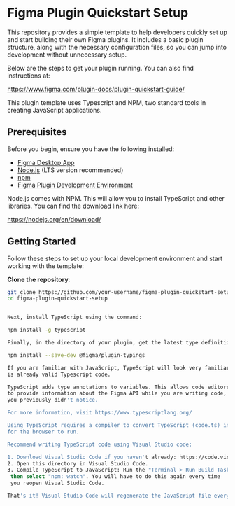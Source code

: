 # Figma Plugin Quickstart Setup

This repository provides a simple template to help developers quickly set up and start building their own Figma plugins. It includes a basic plugin structure, along with the necessary configuration files, so you can jump into development without unnecessary setup.


Below are the steps to get your plugin running. You can also find instructions at:

  https://www.figma.com/plugin-docs/plugin-quickstart-guide/

This plugin template uses Typescript and NPM, two standard tools in creating JavaScript applications.

## Prerequisites

Before you begin, ensure you have the following installed:

- [Figma Desktop App](https://www.figma.com/downloads/)
- [Node.js](https://nodejs.org/) (LTS version recommended)
- [npm](https://www.npmjs.com/)
- [Figma Plugin Development Environment](https://www.figma.com/plugin-docs/)


 Node.js comes with NPM. This will allow you to install TypeScript and other
libraries. You can find the download link here:

  https://nodejs.org/en/download/

  ## Getting Started

Follow these steps to set up your local development environment and start working with the template:

 **Clone the repository**:

   ```bash
   git clone https://github.com/your-username/figma-plugin-quickstart-setup.git
   cd figma-plugin-quickstart-setup


Next, install TypeScript using the command:

  npm install -g typescript

Finally, in the directory of your plugin, get the latest type definitions for the plugin API by running:

  npm install --save-dev @figma/plugin-typings

If you are familiar with JavaScript, TypeScript will look very familiar. In fact, valid JavaScript code
is already valid Typescript code.

TypeScript adds type annotations to variables. This allows code editors such as Visual Studio Code
to provide information about the Figma API while you are writing code, as well as help catch bugs
you previously didn't notice.

For more information, visit https://www.typescriptlang.org/

Using TypeScript requires a compiler to convert TypeScript (code.ts) into JavaScript (code.js)
for the browser to run.

Recommend writing TypeScript code using Visual Studio code:

1. Download Visual Studio Code if you haven't already: https://code.visualstudio.com/.
2. Open this directory in Visual Studio Code.
3. Compile TypeScript to JavaScript: Run the "Terminal > Run Build Task..." menu item,
    then select "npm: watch". You will have to do this again every time
    you reopen Visual Studio Code.

That's it! Visual Studio Code will regenerate the JavaScript file every time you save.
